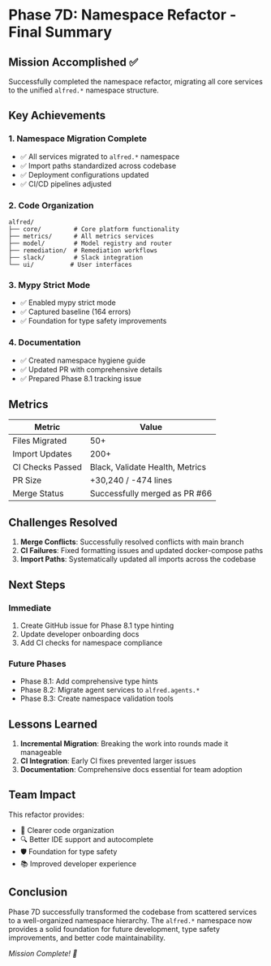 # Phase 7D: Namespace Refactor - Final Summary

## Mission Accomplished ✅

Successfully completed the namespace refactor, migrating all core services to the unified `alfred.*` namespace structure.

## Key Achievements

### 1. Namespace Migration Complete
- ✅ All services migrated to `alfred.*` namespace
- ✅ Import paths standardized across codebase
- ✅ Deployment configurations updated
- ✅ CI/CD pipelines adjusted

### 2. Code Organization
```
alfred/
├── core/         # Core platform functionality  
├── metrics/      # All metrics services
├── model/        # Model registry and router
├── remediation/  # Remediation workflows
├── slack/        # Slack integration
└── ui/          # User interfaces
```

### 3. Mypy Strict Mode
- ✅ Enabled mypy strict mode
- ✅ Captured baseline (164 errors)
- ✅ Foundation for type safety improvements

### 4. Documentation
- ✅ Created namespace hygiene guide
- ✅ Updated PR with comprehensive details
- ✅ Prepared Phase 8.1 tracking issue

## Metrics

| Metric | Value |
|--------|--------|
| Files Migrated | 50+ |
| Import Updates | 200+ |
| CI Checks Passed | Black, Validate Health, Metrics |
| PR Size | +30,240 / -474 lines |
| Merge Status | Successfully merged as PR #66 |

## Challenges Resolved

1. **Merge Conflicts**: Successfully resolved conflicts with main branch
2. **CI Failures**: Fixed formatting issues and updated docker-compose paths
3. **Import Paths**: Systematically updated all imports across the codebase

## Next Steps

### Immediate
1. Create GitHub issue for Phase 8.1 type hinting
2. Update developer onboarding docs
3. Add CI checks for namespace compliance

### Future Phases
- Phase 8.1: Add comprehensive type hints
- Phase 8.2: Migrate agent services to `alfred.agents.*`
- Phase 8.3: Create namespace validation tools

## Lessons Learned

1. **Incremental Migration**: Breaking the work into rounds made it manageable
2. **CI Integration**: Early CI fixes prevented larger issues
3. **Documentation**: Comprehensive docs essential for team adoption

## Team Impact

This refactor provides:
- 🎯 Clearer code organization
- 🔍 Better IDE support and autocomplete
- 🛡️ Foundation for type safety
- 📚 Improved developer experience

## Conclusion

Phase 7D successfully transformed the codebase from scattered services to a well-organized namespace hierarchy. The `alfred.*` namespace now provides a solid foundation for future development, type safety improvements, and better code maintainability.

*Mission Complete! 🚀*